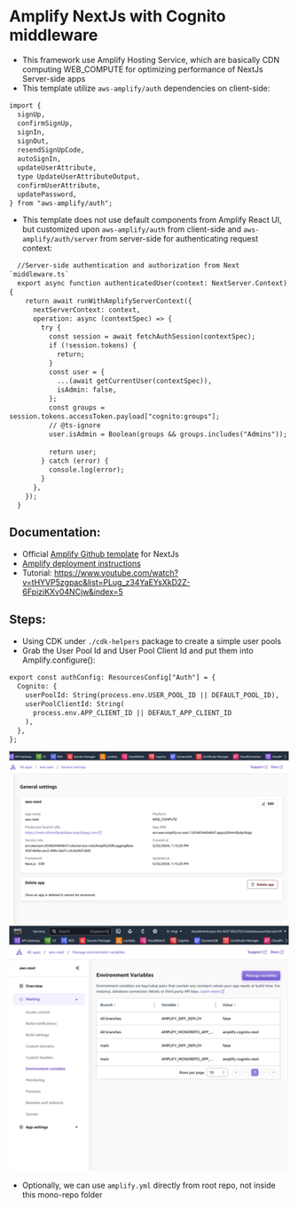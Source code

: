 # Amplify NextJs with Cognito middleware

- This framework use Amplify Hosting Service, which are basically CDN computing WEB_COMPUTE for optimizing performance of NextJs Server-side apps
- This template utilize `aws-amplify/auth` dependencies on client-side:

```
import {
  signUp,
  confirmSignUp,
  signIn,
  signOut,
  resendSignUpCode,
  autoSignIn,
  updateUserAttribute,
  type UpdateUserAttributeOutput,
  confirmUserAttribute,
  updatePassword,
} from "aws-amplify/auth";
```

- This template does not use default components from Amplify React UI, but customized upon `aws-amplify/auth` from client-side and `aws-amplify/auth/server` from server-side for authenticating request context:

```
  //Server-side authentication and authorization from Next `middleware.ts`
  export async function authenticatedUser(context: NextServer.Context) {
    return await runWithAmplifyServerContext({
      nextServerContext: context,
      operation: async (contextSpec) => {
        try {
          const session = await fetchAuthSession(contextSpec);
          if (!session.tokens) {
            return;
          }
          const user = {
            ...(await getCurrentUser(contextSpec)),
            isAdmin: false,
          };
          const groups = session.tokens.accessToken.payload["cognito:groups"];
          // @ts-ignore
          user.isAdmin = Boolean(groups && groups.includes("Admins"));

          return user;
        } catch (error) {
          console.log(error);
        }
      },
    });
  }
```

## Documentation:

- Official [Amplify Github template](https://github.com/aws-samples/amplify-next-template) for NextJs
- [Amplify deployment instructions](https://docs.amplify.aws/nextjs/start/quickstart/nextjs-app-router-client-components/#deploy-a-fullstack-app-to-aws)
- Tutorial: https://www.youtube.com/watch?v=tHYVP5zgpac&list=PLug_z34YaEYsXkD2Z-6FpiziKXv04NCjw&index=5

## Steps:

- Using CDK under `./cdk-helpers` package to create a simple user pools
- Grab the User Pool Id and User Pool Client Id and put them into Amplify.configure():

```
export const authConfig: ResourcesConfig["Auth"] = {
  Cognito: {
    userPoolId: String(process.env.USER_POOL_ID || DEFAULT_POOL_ID),
    userPoolClientId: String(
      process.env.APP_CLIENT_ID || DEFAULT_APP_CLIENT_ID
    ),
  },
};
```

![Configuring Amplify Web Compute Service Roles](imgs/amplify-compute-role.png)
![Configuring Env variables](imgs/amplify-env.png)

- Optionally, we can use `amplify.yml` directly from root repo, not inside this mono-repo folder

